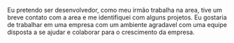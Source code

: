 Eu pretendo ser desenvolvedor, como meu irmão trabalha na area, tive um breve contato com a area e me identifiquei com alguns projetos.
Eu gostaria de trabalhar em uma empresa com um ambiente agradavel com uma equipe disposta a se ajudar e colaborar para o crescimento da empresa.
